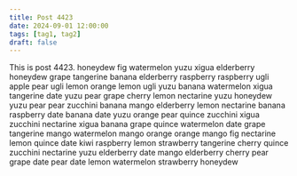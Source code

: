 ```yaml
---
title: Post 4423
date: 2024-09-01 12:00:00
tags: [tag1, tag2]
draft: false
---
```

This is post 4423.
honeydew
fig
watermelon
yuzu
xigua
elderberry
honeydew
grape
tangerine
banana
elderberry
raspberry
raspberry
ugli
apple
pear
ugli
lemon
orange
lemon
ugli
yuzu
banana
watermelon
xigua
tangerine
date
yuzu
pear
grape
cherry
lemon
nectarine
yuzu
honeydew
yuzu
pear
pear
zucchini
banana
mango
elderberry
lemon
nectarine
banana
raspberry
date
banana
date
yuzu
orange
pear
quince
zucchini
xigua
zucchini
nectarine
xigua
banana
grape
quince
watermelon
date
grape
tangerine
mango
watermelon
mango
orange
orange
mango
fig
nectarine
lemon
quince
date
kiwi
raspberry
lemon
strawberry
tangerine
cherry
quince
zucchini
nectarine
yuzu
elderberry
date
mango
elderberry
cherry
pear
grape
date
pear
date
lemon
watermelon
strawberry
honeydew
